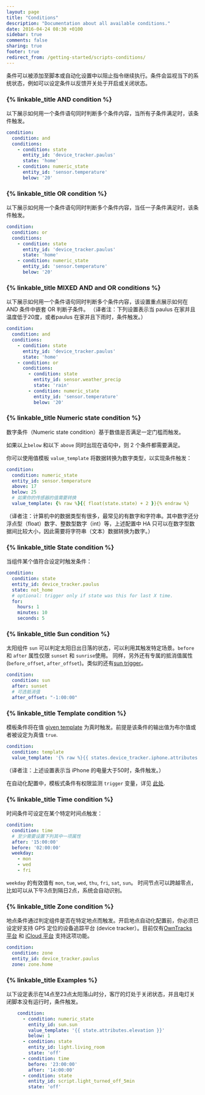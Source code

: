 ```yaml
---
layout: page
title: "Conditions"
description: "Documentation about all available conditions."
date: 2016-04-24 08:30 +0100
sidebar: true
comments: false
sharing: true
footer: true
redirect_from: /getting-started/scripts-conditions/
---
```


条件可以被添加至脚本或自动化设置中以阻止指令继续执行。条件会监视当下的系统状态，例如可以设定条件以反馈开关处于开启或关闭状态。
### {% linkable_title AND condition %}

以下展示如何用一个条件语句同时判断多个条件内容，当所有子条件满足时，该条件触发。

```yaml
condition:
  condition: and
  conditions:
    - condition: state
      entity_id: 'device_tracker.paulus'
      state: 'home'
    - condition: numeric_state
      entity_id: 'sensor.temperature'
      below: '20'
```

### {% linkable_title OR condition %}

以下展示如何用一个条件语句同时判断多个条件内容，当任一子条件满足时，该条件触发。

```yaml
condition:
  condition: or
  conditions:
    - condition: state
      entity_id: 'device_tracker.paulus'
      state: 'home'
    - condition: numeric_state
      entity_id: 'sensor.temperature'
      below: '20'
```

### {% linkable_title MIXED  AND and OR conditions %}

以下展示如何用一个条件语句同时判断多个条件内容，该设置重点展示如何在 AND 条件中嵌套 OR 判断子条件。
（译者注：下列设置表示当 paulus 在家并且温度低于20度，或者paulus 在家并且下雨时，条件触发。）

```yaml
condition:
  condition: and
  conditions:
    - condition: state
      entity_id: 'device_tracker.paulus'
      state: 'home'
    - condition: or
      conditions:
        - condition: state
          entity_id: sensor.weather_precip
          state: 'rain'
        - condition: numeric_state
          entity_id: 'sensor.temperature'
          below: '20'
```

### {% linkable_title Numeric state condition %}

数字条件（Numeric state condition）基于数值是否满足一定门槛而触发。 

如果以上`below` 和以下 `above` 同时出现在语句中，则 2 个条件都需要满足。

你可以使用值模板 `value_template` 将数据转换为数字类型，以实现条件触发：

```yaml
condition:
  condition: numeric_state
  entity_id: sensor.temperature
  above: 17
  below: 25
  # 如果你的传感器的值需要转换
  value_template: {% raw %}{{ float(state.state) + 2 }}{% endraw %}
```

（译者注：计算机中的数据类型有很多，最常见的有数字和字符串。其中数字还分浮点型（float）数字、整数型数字（int）等，上述配置中 HA 只可以在数字型数据间比较大小，因此需要将字符串（文本）数据转换为数字。）

### {% linkable_title State condition %}

当组件某个值符合设定时触发条件：

```yaml
condition:
  condition: state
  entity_id: device_tracker.paulus
  state: not_home
  # optional: trigger only if state was this for last X time.
  for:
    hours: 1
    minutes: 10
    seconds: 5
```

### {% linkable_title Sun condition %}

太阳组件 `sun` 可以判定太阳日出日落的状态，可以利用其触发特定场景。`before` 和 `after` 属性仅限 `sunset` 和 `sunrise`使用。 同样，另外还有专属的抵消值属性 (`before_offset`, `after_offset`)。类似的还有[sun trigger][sun_trigger]。

[sun_trigger]: /getting-started/automation-trigger/#sun-trigger

```yaml
condition:
  condition: sun
  after: sunset
  # 可选抵消值
  after_offset: "-1:00:00"
```

### {% linkable_title Template condition %}

模板条件将在值 [given template][template] 为真时触发。前提是该条件的输出值为布尔值或者被设定为真值 `true`.

```yaml
condition:
  condition: template
  value_template: '{% raw %}{{ states.device_tracker.iphone.attributes.battery > 50 }}{% endraw %}'
```
（译者注：上述设置表示当 iPhone 的电量大于50时，条件触发。）

在自动化配置中，模板式条件有权限监测 `trigger` 变量，详见 [此处][automation-templating].

[template]: /topics/templating/
[automation-templating]: /getting-started/automation-templating/

### {% linkable_title Time condition %}

时间条件可设定在某个特定时间点触发：

```yaml
condition:
  condition: time
  # 至少需要设置下列其中一项属性
  after: '15:00:00'
  before: '02:00:00'
  weekday:
    - mon
    - wed
    - fri
```

`weekday` 的有效值有 `mon`, `tue`, `wed`, `thu`, `fri`, `sat`, `sun`。
时间节点可以跨越零点，比如可以从下午3点到隔日2点，系统会自动识别。
### {% linkable_title Zone condition %}

地点条件通过判定组件是否在特定地点而触发。开启地点自动化配置前，你必须已设定好支持 GPS 定位的设备追踪平台 (device tracker）。目前仅有[OwnTracks 平台](/components/device_tracker.owntracks/) 和 [iCloud 平台](/components/device_tracker.icloud/) 支持这项功能。

```yaml
condition:
  condition: zone
  entity_id: device_tracker.paulus
  zone: zone.home
```

### {% linkable_title Examples %}
以下设定表示在14点至23点太阳落山时分，客厅的灯处于关闭状态，并且电灯关闭脚本没有运行时，条件触发。
```yaml
    condition:
      - condition: numeric_state
        entity_id: sun.sun
        value_template: '{{ state.attributes.elevation }}'
        below: 1
      - condition: state
        entity_id: light.living_room
        state: 'off'
      - condition: time
        before: '23:00:00'
        after: '14:00:00'
      - condition: state
        entity_id: script.light_turned_off_5min
        state: 'off'
```


